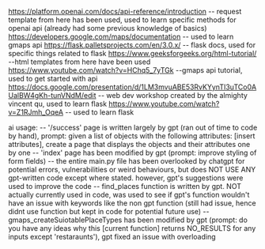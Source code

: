 https://platform.openai.com/docs/api-reference/introduction    -- request template from here has been used, used to learn specific methods for openai api (already had some previous knowledge of basics)
https://developers.google.com/maps/documentation               -- used to learn gmaps api
https://flask.palletsprojects.com/en/3.0.x/                    -- flask docs, used for specific things related to flask
https://www.geeksforgeeks.org/html-tutorial/                   --html templates from here have been used
https://www.youtube.com/watch?v=HChq5_7yTGk                    --gmaps api tutorial, used to get started with api
https://docs.google.com/presentation/d/1LM3mvuABE53RvKYynTI3uTCo0AUalBW4gKh-tunVNdM/edit -- web dev workshop created by the almighty vincent qu, used to learn flask
https://www.youtube.com/watch?v=Z1RJmh_OqeA                    -- used to learn flask

ai usage:
-- '/success' page is written largely by gpt (ran out of time to code by hand), prompt: given a list of objects with the following attributes: [insert attributes], create a page that displays the objects and their attributes one by one
-- 'index' page has been modified by gpt (prompt: improve styling of form fields)
-- the entire main.py file has been overlooked by chatgpt for potential errors, vulnerabilities or weird behaviours, but does NOT USE ANY gpt-written code except where stated. however, gpt's suggestions were used to improve the code
-- find_places function is written by gpt. NOT actually currently used in code, was used to see if gpt's function wouldn't have an issue with keywords like the non gpt function (still had issue, hence didnt use function but kept in code for potential future use)
-- gmaps_createSuiotablePlaceTypes has been modified by gpt (prompt: do you have any ideas why this [current function] returns NO_RESULTS for any inputs except 'restaraunts'), gpt fixed an issue with overloading
